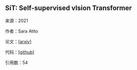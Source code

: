 ## SiT: Self-supervised vIsion Transformer

来源：2021

作者：Sara Atito

论文：[[arxiv](https://arxiv.org/pdf/2104.03602)]

代码：[[github](https://github.com/Sara-Ahmed/SiT)]

引用数：54

